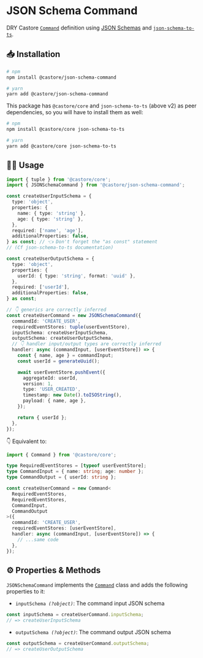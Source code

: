 # JSON Schema Command

DRY Castore [`Command`](https://github.com/castore-dev/castore/#-commands) definition using [JSON Schemas](http://json-schema.org/understanding-json-schema/reference/index.html) and [`json-schema-to-ts`](https://github.com/ThomasAribart/json-schema-to-ts).

## 📥 Installation

```bash
# npm
npm install @castore/json-schema-command

# yarn
yarn add @castore/json-schema-command
```

This package has `@castore/core` and `json-schema-to-ts` (above v2) as peer dependencies, so you will have to install them as well:

```bash
# npm
npm install @castore/core json-schema-to-ts

# yarn
yarn add @castore/core json-schema-to-ts
```

## 👩‍💻 Usage

```ts
import { tuple } from '@castore/core';
import { JSONSchemaCommand } from '@castore/json-schema-command';

const createUserInputSchema = {
  type: 'object',
  properties: {
    name: { type: 'string' },
    age: { type: 'string' },
  },
  required: ['name', 'age'],
  additionalProperties: false,
} as const; // 👈 Don't forget the "as const" statement
// (Cf json-schema-to-ts documentation)

const createUserOutputSchema = {
  type: 'object',
  properties: {
    userId: { type: 'string', format: 'uuid' },
  },
  required: ['userId'],
  additionalProperties: false,
} as const;

// 👇 generics are correctly inferred
const createUserCommand = new JSONSchemaCommand({
  commandId: 'CREATE_USER',
  requiredEventStores: tuple(userEventStore),
  inputSchema: createUserInputSchema,
  outputSchema: createUserOutputSchema,
  // 👇 handler input/output types are correctly inferred
  handler: async (commandInput, [userEventStore]) => {
    const { name, age } = commandInput;
    const userId = generateUuid();

    await userEventStore.pushEvent({
      aggregateId: userId,
      version: 1,
      type: 'USER_CREATED',
      timestamp: new Date().toISOString(),
      payload: { name, age },
    });

    return { userId };
  },
});
```

👇 Equivalent to:

```ts
import { Command } from '@castore/core';

type RequiredEventStores = [typeof userEventStore];
type CommandInput = { name: string; age: number };
type CommandOutput = { userId: string };

const createUserCommand = new Command<
  RequiredEventStores,
  RequiredEventStores,
  CommandInput,
  CommandOutput
>({
  commandId: 'CREATE_USER',
  requiredEventStores: [userEventStore],
  handler: async (commandInput, [userEventStore]) => {
    // ...same code
  },
});
```

## ⚙️ Properties & Methods

`JSONSchemaCommand` implements the [`Command`](https://github.com/castore-dev/castore/#-commands) class and adds the following properties to it:

- <code>inputSchema <i>(?object)</i></code>: The command input JSON schema

```ts
const inputSchema = createUserCommand.inputSchema;
// => createUserInputSchema
```

- <code>outputSchema <i>(?object)</i></code>: The command output JSON schema

```ts
const outputSchema = createUserCommand.outputSchema;
// => createUserOutputSchema
```
